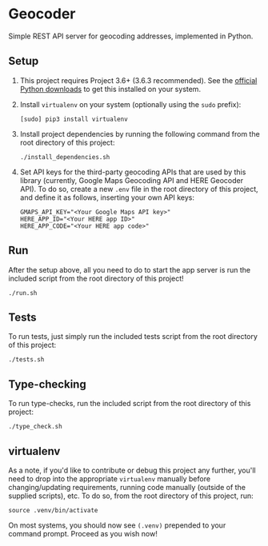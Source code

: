 # Geocoder

Simple REST API server for geocoding addresses, implemented in Python.

## Setup

1. This project requires Project 3.6+ (3.6.3 recommended). See the
    [official Python downloads](https://www.python.org/downloads/) to get this
    installed on your system.

2. Install `virtualenv` on your system (optionally using the `sudo` prefix):
    ```
    [sudo] pip3 install virtualenv
    ```

3. Install project dependencies by running the following command from the root
    directory of this project:
    ```
    ./install_dependencies.sh
    ```

4. Set API keys for the third-party geocoding APIs that are used by this library
    (currently, Google Maps Geocoding API and HERE Geocoder API). To do so,
    create a new `.env` file in the root directory of this project, and define
    it as follows, inserting your own API keys:
    ```
    GMAPS_API_KEY="<Your Google Maps API key>"
    HERE_APP_ID="<Your HERE app ID>"
    HERE_APP_CODE="<Your HERE app code>"
    ```


## Run

After the setup above, all you need to do to start the app server is run the included script from
the root directory of this project!

```
./run.sh
```

## Tests

To run tests, just simply run the included tests script from the root directory of this project:

```
./tests.sh
```

## Type-checking

To run type-checks, run the included script from the root directory of this project:

```
./type_check.sh
```

## virtualenv

As a note, if you'd like to contribute or debug this project any further, you'll
need to drop into the appropriate `virtualenv` manually before changing/updating
requirements, running code manually (outside of the supplied scripts), etc. To
do so, from the root directory of this project, run:

```
source .venv/bin/activate
```

On most systems, you should now see `(.venv)` prepended to your command
prompt. Proceed as you wish now!
